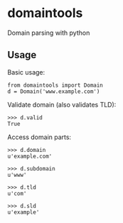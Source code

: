 # domaintools

Domain parsing with python

## Usage

Basic usage:

    from domaintools import Domain
    d = Domain('www.example.com')

Validate domain (also validates TLD):

    >>> d.valid
    True

Access domain parts:

    >>> d.domain
    u'example.com'

    >>> d.subdomain
    u'www'

    >>> d.tld
    u'com'

    >>> d.sld
    u'example'
